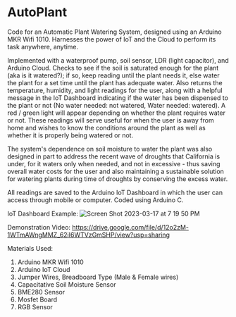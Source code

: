 # AutoPlant
Code for an Automatic Plant Watering System, designed using an Arduino MKR Wifi 1010. Harnesses the power of IoT and the Cloud to perform its task anywhere, anytime.

Implemented with a waterproof pump, soil sensor, LDR (light capacitor), and Arduino Cloud. Checks to see if the soil is saturated enough for the plant (aka is it watered?); if so, keep reading until the plant needs it, else water the plant for a set time until the plant has adequate water. Also returns the temperature, humidity, and light readings for the user, along with a helpful message in the IoT Dashboard indicating if the water has been dispensed to the plant or not (No water needed: not watered, Water needed: watered). A red / green light will appear depending on whether the plant requires water or not. These readings will serve useful for when the user is away from home and wishes to know the conditions around the plant as well as whether it is properly being watered or not. 

The system's dependence on soil moisture to water the plant was also designed in part to address the recent wave of droughts that California is under, for it waters only when needed, and not in excessive - thus saving overall water costs for the user and also maintaining a sustainable solution for watering plants during time of droughts by conserving the excess water.

All readings are saved to the Arduino IoT Dashboard in which the user can access through mobile or computer. Coded using Arduino C.

IoT Dashboard Example:
![Screen Shot 2023-03-17 at 7 19 50 PM](https://user-images.githubusercontent.com/94002108/226078130-f902af45-1394-4635-bcec-b6c0adabd847.png)

Demonstration Video:
https://drive.google.com/file/d/12o2zM-1WTmAWngMMZ_62iI6WTVzGmSHP/view?usp=sharing

Materials Used:
1. Arduino MKR Wifi 1010
2. Arduino IoT Cloud
3. Jumper Wires, Breadboard Type (Male & Female wires)
4. Capacitative Soil Moisture Sensor
5. BME280 Sensor
6. Mosfet Board
7. RGB Sensor
